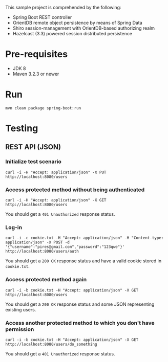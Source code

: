 This sample project is comprehended by the following:
* Spring Boot REST controller
* OrientDB remote object persistence by means of Spring Data
* Shiro session-management with OrientDB-based authorizing realm
* Hazelcast (3.3) powered session distributed persistence

# Pre-requisites

* JDK 8
* Maven 3.2.3 or newer

# Run

```
mvn clean package spring-boot:run
```

# Testing

## REST API (JSON)

### Initialize test scenario

```
curl -i -H "Accept: application/json" -X PUT http://localhost:8080/users
```

### Access protected method without being authenticated

```
curl -i -H "Accept: application/json" -X GET http://localhost:8080/users
```

You should get a ```401 Unauthorized``` response status.

### Log-in

```
curl -i -c cookie.txt -H "Accept: application/json" -H "Content-type: application/json" -X POST -d '{"username":"pires@gmail.com","password":"123qwe"}' http://localhost:8080/users/auth
```

You should get a ```200 OK``` response status and have a valid cookie stored in ```cookie.txt```.

### Access protected method again

```
curl -i -b cookie.txt -H "Accept: application/json" -X GET http://localhost:8080/users
```

You should get a ```200 OK``` response status and some JSON representing existing users.

### Access another protected method to which you don't have permission

```
curl -i -b cookie.txt -H "Accept: application/json" -X GET http://localhost:8080/users/do_something
```

You should get a ```401 Unauthorized``` response status.